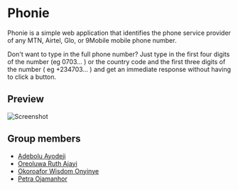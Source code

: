 # Phonie

Phonie is a simple web application that identifies the phone service provider of any MTN, Airtel, Glo, or 9Mobile mobile phone number.

Don't want to type in the full phone number? Just type in the first four digits of the number (eg 0703... ) or the country code and the first three digits of the number ( eg +234703... ) and get an immediate response without having to click a button.

## Preview

![Screenshot](./images/deployed.png)


## Group members

* [Adebolu Ayodeji]()
* [Oreoluwa Ruth Ajayi](https://github.com/oreoluwa212)
* [Okoroafor Wisdom Onyinye]()
* [Petra Ojamanhor](https://github.com/Petra-Cae)
